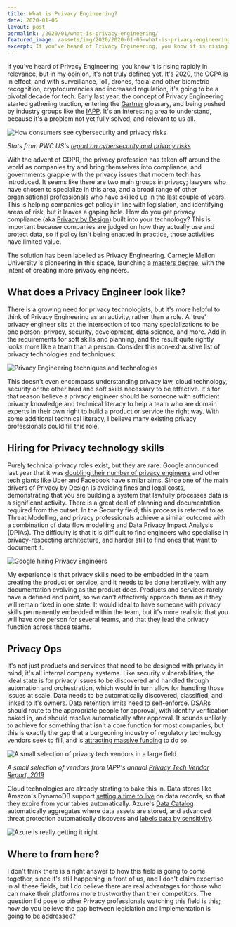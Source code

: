 ```yaml
---
title: What is Privacy Engineering?
date: 2020-01-05
layout: post
permalink: /2020/01/what-is-privacy-engineering/
featured_image: /assets/img/2020/2020-01-05-what-is-privacy-engineering.jpg
excerpt: If you've heard of Privacy Engineering, you know it is rising rapidly in relevance, but in my opinion, it's not truly defined yet. It's 2020, the CCPA is in effect, and with surveillance, IoT, drones, facial and other biometric recognition, cryptocurrencies and increased regulation, it's going to be a pivotal decade for tech. Early last year, the concept of Privacy Engineering started gathering traction, entering the Gartner glossary, and being pushed by industry groups like the IAPP. It's an interesting area to understand, because it's a problem not yet fully solved, and relevant to us all.
---
```

If you've heard of Privacy Engineering, you know it is rising rapidly in relevance, but in my opinion, it's not truly defined yet. It's 2020, the CCPA is in effect, and with surveillance, IoT, drones, facial and other biometric recognition, cryptocurrencies and increased regulation, it's going to be a pivotal decade for tech. Early last year, the concept of Privacy Engineering started gathering traction, entering the [Gartner](https://www.gartner.com/en/information-technology/glossary/privacy-engineering) glossary, and being pushed by industry groups like the [IAPP](https://iapp.org/connect/communities/sections/privacy-engineering/). It's an interesting area to understand, because it's a problem not yet fully solved, and relevant to us all. 

![How consumers see cybersecurity and privacy risks]({{site.baseurl}}/assets/img/2020/2020-01-05-pwg-stats.webp)

*Stats from PWC US's [report on cybersecurity and privacy risks](https://www.pwc.com/us/en/services/consulting/library/consumer-intelligence-series/cybersecurity-protect-me.html)*

With the advent of GDPR, the privacy profession has taken off around the world as companies try and bring themselves into compliance, and governments grapple with the privacy issues that modern tech has introduced. It seems like there are two main groups in privacy; lawyers who have chosen to specialize in this area, and a broad range of other organisational professionals who have skilled up in the last couple of years. This is helping companies get policy in line with legislation, and identifying areas of risk, but it leaves a gaping hole. How do you get privacy compliance (aka [Privacy by Design](https://en.wikipedia.org/wiki/Privacy_by_design)) built into your technology? This is important because companies are judged on how they actually use and protect data, so if policy isn't being enacted in practice, those activities have limited value.

The solution has been labelled as Privacy Engineering. Carnegie Mellon University is pioneering in this space, launching a [masters degree](https://privacy.cs.cmu.edu/), with the intent of creating more privacy engineers. 

## What does a Privacy Engineer look like?
There is a growing need for privacy technologists, but it's more helpful to think of Privacy Engineering as an activity, rather than a role. A 'true' privacy engineer sits at the intersection of too many specializations to be one person; privacy, security, development, data science, and more. Add in the requirements for soft skills and planning, and the result quite rightly looks more like a team than a person. Consider this non-exhaustive list of privacy technologies and techniques:

![Privacy Engineering techniques and technologies]({{site.baseurl}}/assets/img/2020/2020-01-05-privacy-engineering-techniques-and-technologies.jpg)

This doesn't even encompass understanding privacy law, cloud technology, security or the other hard and soft skills necessary to be effective. It's for that reason believe a privacy engineer should be someone with sufficient privacy knowledge and technical literacy to help a team who are domain experts in their own right to build a product or service the right way. With some additional technical literacy, I believe many existing privacy professionals could fill this role. 

## Hiring for Privacy technology skills
Purely technical privacy roles exist, but they are rare. Google announced last year that it was [doubling their number of privacy engineers](https://www.fastcompany.com/90349587/google-is-opening-a-privacy-engineering-hub-in-europe) and other tech giants like Uber and Facebook have similar aims. Since one of the main drivers of Privacy by Design is avoiding fines and legal costs, demonstrating that you are building a system that lawfully processes data is a significant activity. There is a great deal of planning and documentation required from the outset. In the Security field, this process is referred to as Threat Modelling, and privacy professionals achieve a similar outcome with a combination of data flow modelling and Data Privacy Impact Analysis (DPIAs). The difficulty is that it is difficult to find engineers who specialise in privacy-respecting architecture, and harder still to find ones that want to document it.

![Google hiring Privacy Engineers]({{site.baseurl}}/assets/img/2020/2020-05-01-safety-engineering-center.jpg)

My experience is that privacy skills need to be embedded in the team creating the product or service, and it needs to be done iteratively, with any documentation evolving as the product does. Products and services rarely have a defined end point, so we can't effectively approach them as if they will remain fixed in one state. It would ideal to have someone with privacy skills permanently embedded within the team, but it's more realistic that you will have one person for several teams, and that they lead the privacy function across those teams. 

## Privacy Ops
It's not just products and services that need to be designed with privacy in mind, it's all internal company systems. Like security vulnerabilities, the ideal state is for privacy issues to be discovered and handled through automation and orchestration, which would in turn allow for handling those issues at scale. Data needs to be automatically discovered, classified, and linked to it's owners. Data retention limits need to self-enforce. DSARs should route to the appropriate people for approval, with identify verification baked in, and should resolve automatically after approval. It sounds unlikely to achieve for something that isn't a core function for most companies, but this is exactly the gap that a burgeoning industry of regulatory technology vendors seek to fill, and is [attracting massive funding](https://fpf.org/2019/07/11/new-privacy-tech-industry-attracts-massive-funding/) to do so.

![A small selection of privacy tech vendors in a large field]({{site.baseurl}}/assets/img/2020/2020-01-05-privacy-tech-vendors.jpg)

*A small selection of vendors from IAPP's annual [Privacy Tech Vendor Report, 2019](https://iapp.org/resources/article/2019-privacy-tech-vendor-report/)*

Cloud technologies are already starting to bake this in. Data stores like Amazon's DynamoDB support [setting a time to live](https://aws.amazon.com/about-aws/whats-new/2017/02/amazon-dynamodb-now-supports-automatic-item-expiration-with-time-to-live-ttl/) on data records, so that they expire from your tables automatically. Azure's [Data Catalog](https://azure.microsoft.com/en-au/services/data-catalog/) automatically aggregates where data assets are stored, and advanced threat protection automatically discovers and [labels data by sensitivity](https://techcommunity.microsoft.com/t5/azure-information-protection/discover-and-protect-sensitive-data-through-azure-information/ba-p/297292).

![Azure is really getting it right]({{site.baseurl}}/assets/img/2020/2020-01-05-bright-ideas.png)

## Where to from here?
I don't think there is a right answer to how this field is going to come together, since it's still happening in front of us, and I don't claim expertise in all these fields, but I do believe there are real advantages for those who can make their platforms more trustworthy than their competitors. The question I'd pose to other Privacy professionals watching this field is this; how do you believe the gap between legislation and implementation is going to be addressed? 


